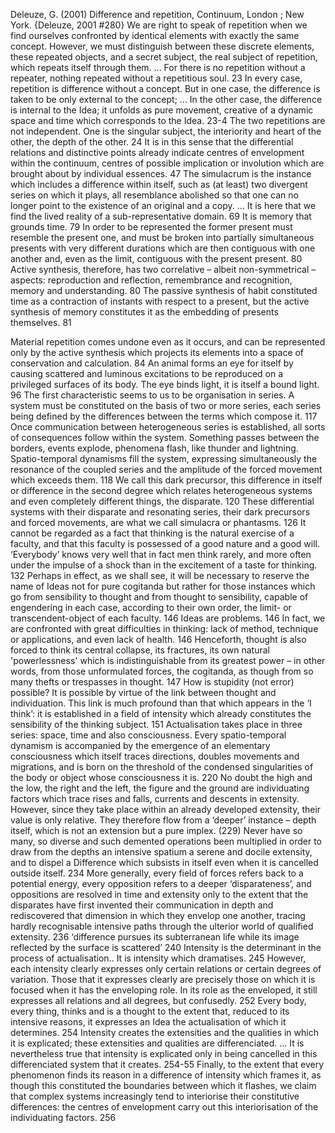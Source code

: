 ﻿Deleuze, G. (2001) Difference and repetition, Continuum, London ; New York.
{Deleuze, 2001 #280}
We are right to speak of repetition when we find ourselves confronted by identical elements with exactly the same concept. However, we must distinguish between these discrete elements, these repeated objects, and a secret subject, the real subject of repetition, which repeats itself through them. ... For there is no repetition without a repeater, nothing repeated without a repetitious soul. 23
In every case, repetition is difference without a concept. But in one case, the difference is taken to be only external to the concept; ... In the other case, the difference is internal to the Idea; it unfolds as pure movement, creative of a dynamic space and time which corresponds to the Idea. 23-4
The two repetitions are not independent. One is the singular subject, the interiority and heart of the other, the depth of the other. 24
It is in this sense that the differential relations and distinctive points already indicate centres of envelopment within the continuum, centres of possible implication or involution which are brought about by individual essences. 47
The simulacrum is the instance which includes a difference within itself, such as (at least) two divergent series on which it plays, all resemblance abolished so that one can no longer point to the existence of an original and a copy.  ... It is here that we find the lived reality of a sub-representative domain. 69
It is memory that grounds time. 79
In order to be represented the former present must resemble the present one, and must be broken into partially simultaneous presents with very different durations which are then contiguous with one another and, even as the limit, contiguous with the present present. 80
Active synthesis, therefore, has two correlative – albeit non-symmetrical – aspects: reproduction and reflection, remembrance and recognition, memory and understanding. 80
The passive synthesis of habit constituted time as a contraction of instants with respect to a present, but the active synthesis of memory constitutes it as the embedding of presents themselves. 81

Material repetition comes undone even as it occurs, and can be represented only by the active synthesis which projects its elements into a space of conservation and calculation. 84
An animal forms an eye for itself by causing scattered and luminous excitations to be reproduced on a privileged surfaces of its body. The eye binds light, it is itself a bound light. 96
The first characteristic seems to us to be organisation in series. A system must be constituted on the basis of two or more series, each series being defined by the differences between the terms which compose it. 117
Once communication between heterogeneous series is established, all sorts of consequences follow within the system. Something passes between the borders, events explode, phenomena flash, like thunder and lightning. Spatio-temporal dynamisms fill the system, expressing simultaneously the resonance of the coupled series and the amplitude of the forced movement which exceeds them. 118
We call this dark precursor, this difference in itself or difference in the second degree which relates heterogeneous systems and even completely different things, the disparate.  120
These differential systems with their disparate and resonating series, their dark precursors and forced movements, are what we call simulacra or phantasms. 126
It cannot be regarded as a fact that thinking is the natural exercise of a faculty, and that this faculty is possessed of a good nature and a good will. ‘Everybody’ knows very well that in fact men think rarely, and more often under the impulse of a shock than in the excitement of a taste for thinking. 132
Perhaps in effect, as we shall see, it will be necessary to reserve the name of Ideas not for pure cogitanda  but rather for those instances which go from sensibility to thought and from thought to sensibility, capable of engendering in each case, according to their own order, the limit- or transcendent-object of each faculty. 146
Ideas are problems. 146
In fact, we are confronted with great difficulties in thinking: lack of method, technique or applications, and even lack of health. 146
Henceforth, thought is also forced to think its central collapse, its fractures, its own natural 'powerlessness' which is indistinguishable from its greatest power – in other words, from those unformulated forces, the cogitanda, as though from so many thefts or trespasses in thought. 147
How is stupidity (not error) possible?
It is possible by virtue of the link between thought and individuation. This link is much profound than that which appears in the ‘I think’: it is established in a field of intensity which already constitutes the sensibility of the thinking subject. 151
Actualisation takes place in three series: space, time and also consciousness. Every spatio-temporal dynamism is accompanied by the emergence of an elementary consciousness which itself traces directions, doubles movements and migrations, and is born on the threshold of the condensed singularities of the body or object whose consciousness it is. 220
No doubt the high and the low, the right and the left, the figure and the ground are individuating factors which trace rises and falls, currents and descents in extensity. However, since they take place within an already developed extensity, their value is only relative. They therefore flow from a ‘deeper’ instance – depth itself, which is not an extension but a pure implex. (229)
Never have so many, so diverse and such demented operations been multiplied in order to draw from the depths an intensive spatium  a serene and docile extensity, and to dispel a Difference which subsists in itself even when it is cancelled outside itself. 234
More generally, every field of forces refers back to a potential energy, every opposition refers to a deeper ‘disparateness’, and oppositions are resolved in time and extensity only to the extent that the disparates have first invented their communication in depth and rediscovered that dimension in which they envelop one another, tracing hardly recognisable intensive paths through the ulterior world of qualified extensity. 236
‘difference pursues its subterranean life while its image reflected by the surface is scattered’ 240
Intensity is the determinant in the process of actualisation.. It is intensity which dramatises. 245
However, each intensity clearly expresses only certain relations or certain degrees of variation. Those that it expresses clearly are precisely those on which it is focused when it has the enveloping  role. In its role as the enveloped, it still expresses all relations and all degrees, but confusedly. 252
Every body, every thing, thinks and is a thought to the extent that, reduced to its intensive reasons, it expresses an Idea the actualisation of which it determines. 254
Intensity creates the extensities and the qualities in which it is explicated; these extensities and qualities are differenciated.  ... It is nevertheless true that intensity is explicated only in being cancelled in this differenciated system that it creates. 254-55
Finally, to the extent that every phenomenon finds its reason in a difference of intensity which frames it, as though this constituted the boundaries between which it flashes, we claim that complex systems increasingly tend to interiorise their constitutive differences: the centres of envelopment carry out this interiorisation of the individuating factors. 256
